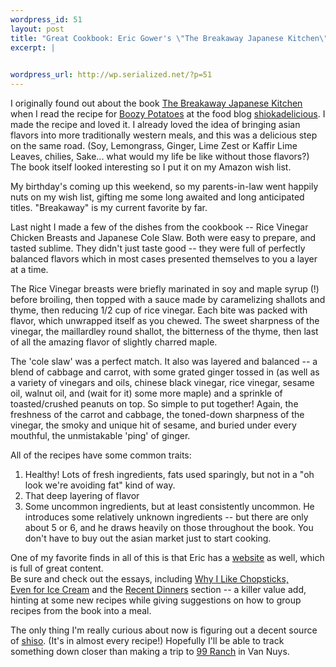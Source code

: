 ```yaml
--- 
wordpress_id: 51
layout: post
title: "Great Cookbook: Eric Gower's \"The Breakaway Japanese Kitchen\""
excerpt: |
  

wordpress_url: http://wp.serialized.net/?p=51
---
```

<p>I originally found out about the book <a href="http://www.amazon.com/exec/obidos/tg/detail/-/4770029497">The Breakaway Japanese Kitchen</a> when I read the recipe for <a href="http://www.shiokadelicious.com/shiokadelicious/2004/09/imbb_8_part_ii_.html">Boozy Potatoes</a> at the food blog <a href="http://www.shiokadelicious.com">shiokadelicious</a>. I made the recipe and loved it. I already loved the idea of bringing asian flavors into more traditionally western meals, and this was a delicious step on the same road. (Soy, Lemongrass, Ginger, Lime Zest or Kaffir Lime Leaves, chilies, Sake... what would my life be like without those flavors?) The book itself looked interesting so I put it on my Amazon wish list.</p>

<p>My birthday's coming up this weekend, so my parents-in-law went happily nuts on my wish list, gifting me some long awaited and long anticipated titles. "Breakaway" is my current favorite by far.</p>

<p>Last night I made a few of the dishes from the cookbook -- Rice Vinegar Chicken Breasts and Japanese Cole Slaw. Both were easy to prepare, and tasted sublime. They didn't just taste good -- they were full of perfectly balanced flavors which in most cases presented themselves to you a layer at a time.</p>

<p>The Rice Vinegar breasts were briefly marinated in soy and maple syrup (!) before broiling, then topped with a sauce made by caramelizing shallots and thyme, then reducing 1/2 cup of rice vinegar. Each bite was packed with flavor, which unwrapped itself as you chewed. The sweet sharpness of the vinegar, the maillardley round shallot, the bitterness of the thyme, then last of all the amazing flavor of slightly charred maple.</p>

<p>The 'cole slaw' was a perfect match. It also was layered and balanced -- a blend of cabbage and carrot, with some grated ginger tossed in (as well as a variety of vinegars and oils, chinese black vinegar, rice vinegar, sesame oil, walnut oil, and (wait for it) some more maple) and a sprinkle of toasted/crushed peanuts on top. So simple to put together! Again, the freshness of the carrot and cabbage, the toned-down sharpness of the vinegar, the smoky and unique hit of sesame, and buried under every mouthful, the unmistakable 'ping' of ginger.</p>

All of the recipes have some common traits:<ol><li>Healthy! Lots of fresh ingredients, fats used sparingly, but not in a "oh look we're avoiding fat" kind of way.</li><li>That deep layering of flavor</li><li>Some uncommon ingredients, but at least consistently uncommon. He introduces some relatively unknown ingredients -- but there are only about 5 or 6, and he draws heavily on those throughout the book. You don't have to buy out the asian market just to start cooking.</li></ol>

<p>One of my favorite finds in all of this is that Eric has a <a href="http://www.ericskitchen.com/">website</a> as well, which is full of great content.<br />
Be sure and check out the essays, including <a href="http://www.ericskitchen.com/selected_essays03.html">Why I Like Chopsticks,<br />
Even for Ice Cream</a> and the <a href="http://www.ericskitchen.com/recent_dinners01.html">Recent Dinners</a> section -- a killer value add, hinting at some new recipes while giving suggestions on how to group recipes from the book into a meal.</p>

<p>The only thing I'm really curious about now is figuring out a decent source of <a href="http://www-ang.kfunigraz.ac.at/~katzer/engl/generic_frame.html?Peri_fru.html">shiso</a>. (It's in almost every recipe!) Hopefully I'll be able to track something down closer than making a trip to <a href="http://www.99ranch.com/">99 Ranch</a> in Van Nuys.</p>
